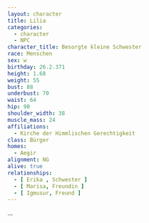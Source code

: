 ```yaml
---
layout: character
title: Lilia
categories:
  - character
  - NPC
character_title: Besorgte kleine Schwester 
race: Menschen
sex: w
birthday: 26.2.371
height: 1.68
weight: 55
bust: 88
underbust: 70
waist: 64
hip: 90
shoulder_width: 38
muscle_mass: 24
affiliations:
  - Kirche der Himmlischen Gerechtigkeit
class: Bürger
homes:
  - Aegir
alignment: NG
alive: true
relationships:
  - [ Erika , Schwester ]
  - [ Marisa, Freundin ]
  - [ Igmusur, Freund ]
---
```


...